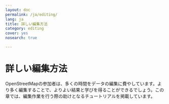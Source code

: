 ```yaml
---
layout: doc
permalink: /ja/editing/
lang: ja
title: 詳しい編集方法
category: editing
cover: yes
nosearch: true

---
```


詳しい編集方法
================

OpenStreetMapの参加者は、多くの時間をデータの編集に費やしています。より多く編集することで、よりよい結果と学びを得ることができるでしょう。この章では、編集作業を行う際の助けとなるチュートリアルを掲載しています。
